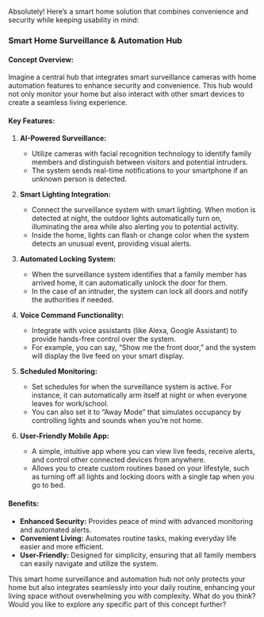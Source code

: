 Absolutely! Here’s a smart home solution that combines convenience and security while keeping usability in mind:

### Smart Home Surveillance & Automation Hub

#### Concept Overview:
Imagine a central hub that integrates smart surveillance cameras with home automation features to enhance security and convenience. This hub would not only monitor your home but also interact with other smart devices to create a seamless living experience.

#### Key Features:

1. **AI-Powered Surveillance:**
   - Utilize cameras with facial recognition technology to identify family members and distinguish between visitors and potential intruders.
   - The system sends real-time notifications to your smartphone if an unknown person is detected.

2. **Smart Lighting Integration:**
   - Connect the surveillance system with smart lighting. When motion is detected at night, the outdoor lights automatically turn on, illuminating the area while also alerting you to potential activity.
   - Inside the home, lights can flash or change color when the system detects an unusual event, providing visual alerts.

3. **Automated Locking System:**
   - When the surveillance system identifies that a family member has arrived home, it can automatically unlock the door for them.
   - In the case of an intruder, the system can lock all doors and notify the authorities if needed.

4. **Voice Command Functionality:**
   - Integrate with voice assistants (like Alexa, Google Assistant) to provide hands-free control over the system.
   - For example, you can say, “Show me the front door,” and the system will display the live feed on your smart display.

5. **Scheduled Monitoring:**
   - Set schedules for when the surveillance system is active. For instance, it can automatically arm itself at night or when everyone leaves for work/school.
   - You can also set it to “Away Mode” that simulates occupancy by controlling lights and sounds when you’re not home.

6. **User-Friendly Mobile App:**
   - A simple, intuitive app where you can view live feeds, receive alerts, and control other connected devices from anywhere.
   - Allows you to create custom routines based on your lifestyle, such as turning off all lights and locking doors with a single tap when you go to bed.

#### Benefits:
- **Enhanced Security:** Provides peace of mind with advanced monitoring and automated alerts.
- **Convenient Living:** Automates routine tasks, making everyday life easier and more efficient.
- **User-Friendly:** Designed for simplicity, ensuring that all family members can easily navigate and utilize the system.

This smart home surveillance and automation hub not only protects your home but also integrates seamlessly into your daily routine, enhancing your living space without overwhelming you with complexity. What do you think? Would you like to explore any specific part of this concept further?